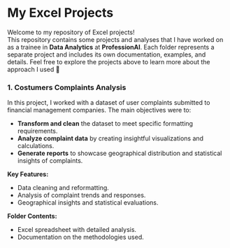 # My Excel Projects 

Welcome to my repository of Excel projects!  
This repository contains some projects and analyses that I have worked on as a trainee in **Data Analytics** at **ProfessionAI**.
Each folder represents a separate project and includes its own documentation, examples, and details. 
Feel free to explore the projects above to learn more about the approach I used 🦋

### 1. **Costumers Complaints Analysis**

In this project, I worked with a dataset of user complaints submitted to financial management companies. The main objectives were to:

- **Transform and clean** the dataset to meet specific formatting requirements.
- **Analyze complaint data** by creating insightful visualizations and calculations.
- **Generate reports** to showcase geographical distribution and statistical insights of complaints.

**Key Features:**
- Data cleaning and reformatting.
- Analysis of complaint trends and responses.
- Geographical insights and statistical evaluations.

**Folder Contents:**
- Excel spreadsheet with detailed analysis.
- Documentation on the methodologies used.

